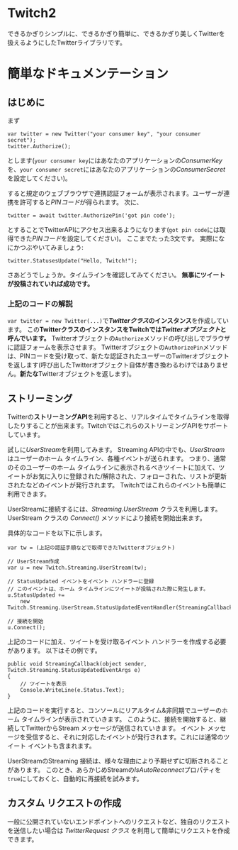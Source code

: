 # Twitch2
できるかぎりシンプルに、できるかぎり簡単に、できるかぎり美しくTwitterを扱えるようにしたTwitterライブラリです。

# 簡単なドキュメンテーション
## はじめに
まず
```CSharp
var twitter = new Twitter("your consumer key", "your consumer secret");
twitter.Authorize();
```
とします(`your consumer key`にはあなたのアプリケーションの*ConsumerKey*を、`your consumer secret`にはあなたのアプリケーションの*ConsumerSecret*を設定してください)。

すると規定のウェブブラウザで連携認証フォームが表示されます。ユーザーが連携を許可すると*PINコード*が得られます。
次に、
```CSharp
twitter = await twitter.AuthorizePin('got pin code');
```
とすることでTwitterAPIにアクセス出来るようになります(`got pin code`には取得できた*PINコード*を設定してください)。
ここまでたった3文です。
実際になにかつぶやいてみましょう:
```CSharp
twitter.StatusesUpdate("Hello, Twitch!");
```
さあどうでしょうか。タイムラインを確認してみてください。
**無事にツイートが投稿されていれば成功です。**

### 上記のコードの解説
`var twitter = new Twitter(...)`で***Twitterクラス*のインスタンス**を作成しています。
この**TwitterクラスのインスタンスをTwitchでは*Twitterオブジェクト*と呼んでいます。**
Twitterオブジェクトの`Authorize`メソッドの呼び出しでブラウザに認証フォームを表示させます。
Twitterオブジェクトの`AuthorizePin`メソッドは、PINコードを受け取って、新たな認証されたユーザーのTwitterオブジェクトを返します(呼び出したTwitterオブジェクト自体が書き換わるわけではありません。**新たな**Twitterオブジェクトを返します)。

## ストリーミング
Twitterの**ストリーミングAPI**を利用すると、リアルタイムでタイムラインを取得したりすることが出来ます。TwitchではこれらのストリーミングAPIをサポートしています。

試しに*UserStream*を利用してみます。
Streaming APIの中でも、*UserStream*はユーザーのホーム タイムライン、各種イベントが送られます。
つまり、通常のそのユーザーのホーム タイムラインに表示されるべきツイートに加えて、ツイートがお気に入りに登録された/解除された、フォローされた、リストが更新されたなどのイベントが発行されます。
Twitchではこれらのイベントも簡単に利用できます。

UserStreamに接続するには、*Streaming.UserStream* クラスを利用します。
UserStream クラスの *Connect()* メソッドにより接続を開始出来ます。

具体的なコードを以下に示します。
```CSharp
var tw = (上記の認証手順などで取得できたTwitterオブジェクト)
 
// UserStream作成
var u = new Twitch.Streaming.UserStream(tw);
 
// StatusUpdated イベントをイベント ハンドラーに登録
// このイベントは、ホーム タイムラインにツイートが投稿された際に発生します。
u.StatusUpdated += 
    new Twitch.Streaming.UserStream.StatusUpdatedEventHandler(StreamingCallback);
 
// 接続を開始
u.Connect();
```
上記のコードに加え、ツイートを受け取るイベント ハンドラーを作成する必要があります。
以下はその例です。
```CSharp
public void StreamingCallback(object sender, Twitch.Streaming.StatusUpdatedEventArgs e)
{
    // ツイートを表示
    Console.WriteLine(e.Status.Text);
}
```
上記のコードを実行すると、コンソールにリアルタイム&非同期でユーザーのホーム タイムラインが表示されていきます。
このように、接続を開始すると、継続してTwitterからStream メッセージが送信されていきます。
イベント メッセージを受信すると、それに対応したイベントが発行されます。これには通常のツイート イベントも含まれます。

UserStreamのStreaming 接続は、様々な理由により予期せずに切断されることがあります。
このとき、あらかじめStreamの*IsAutoReconnect*プロパティを`true`にしておくと、自動的に再接続を試みます。

## カスタム リクエストの作成
一般に公開されていないエンドポイントへのリクエストなど、独自のリクエストを送信したい場合は *TwitterRequest クラス* を利用して簡単にリクエストを作成できます。